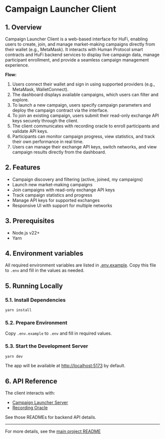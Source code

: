 # Campaign Launcher Client

## 1. Overview

Campaign Launcher Client is a web-based interface for HuFi, enabling users to create, join, and manage market-making campaigns directly from their wallet (e.g., MetaMask).
It interacts with Human Protocol smart contracts and HuFi backend services to display live campaign data, manage participant enrollment, and provide a seamless campaign management experience.

**Flow:**
1. Users connect their wallet and sign in using supported providers (e.g., MetaMask, WalletConnect).
2. The dashboard displays available campaigns, which users can filter and explore.
3. To launch a new campaign, users specify campaign parameters and deploy the campaign contract via the interface.
4. To join an existing campaign, users submit their read-only exchange API keys securely through the client.
5. The client communicates with recording oracle to enroll participants and validate API keys.
6. Participants can monitor campaign progress, view statistics, and track their own performance in real time.
7. Users can manage their exchange API keys, switch networks, and view campaign results directly from the dashboard.

## 2. Features

- Campaign discovery and filtering (active, joined, my campaigns)
- Launch new market-making campaigns
- Join campaigns with read-only exchange API keys
- Track campaign statistics and progress
- Manage API keys for supported exchanges
- Responsive UI with support for multiple networks

## 3. Prerequisites

- Node.js v22+
- Yarn

## 4. Environment variables

All required environment variables are listed in [.env.example](./.env.example).
Copy this file to `.env` and fill in the values as needed.

## 5. Running Locally

### 5.1. Install Dependencies

```sh
yarn install
```

### 5.2. Prepare Environment

Copy `.env.example` to `.env` and fill in required values.

### 5.3. Start the Development Server

```sh
yarn dev
```

The app will be available at [http://localhost:5173](http://localhost:5173) by default.

## 6. API Reference

The client interacts with:
- [Campaign Launcher Server](../server/README.md)
- [Recording Oracle](../../recording-oracle/README.md)

See those READMEs for backend API details.

---

For more details, see the [main project README](../../README.md)